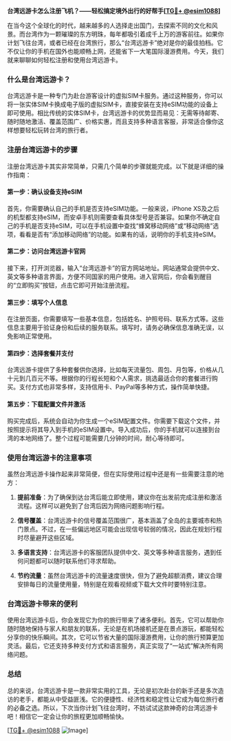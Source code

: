 **台湾远游卡怎么注册飞机？——轻松搞定境外出行的好帮手[[TG💪+ @esim1088](https://t.me/s/esim1088)]**

在当今这个全球化的时代，越来越多的人选择走出国门，去探索不同的文化和风景。而台湾作为一颗璀璨的东方明珠，每年都吸引着成千上万的游客前往。如果你计划飞往台湾，或者已经在台湾旅行，那么“台湾远游卡”绝对是你的最佳拍档。它不仅让你的手机在国外也能顺畅上网，还能省下一大笔国际漫游费用。今天，我们就来聊聊如何轻松注册和使用台湾远游卡。

### 什么是台湾远游卡？

台湾远游卡是一种专门为赴台游客设计的虚拟SIM卡服务。通过这种服务，你可以将一张实体SIM卡换成电子版的虚拟SIM卡，直接安装在支持eSIM功能的设备上即可使用。相比传统的实体SIM卡，台湾远游卡的优势显而易见：无需等待邮寄、随时随地激活、覆盖范围广、价格实惠，而且支持多种语言客服，非常适合像你这样想要轻松玩转台湾的旅行者。

### 注册台湾远游卡的步骤

注册台湾远游卡其实非常简单，只需几个简单的步骤就能完成。以下就是详细的操作指南：

#### 第一步：确认设备支持eSIM

首先，你需要确认自己的手机是否支持eSIM功能。一般来说，iPhone XS及之后的机型都支持eSIM，而安卓手机则需要查看具体型号是否兼容。如果你不确定自己的手机是否支持eSIM，可以在手机设置中查找“蜂窝移动网络”或“移动网络”选项，看看是否有“添加移动网络”的功能。如果有的话，说明你的手机支持eSIM。

#### 第二步：访问台湾远游卡官网

接下来，打开浏览器，输入“台湾远游卡”的官方网站地址。网站通常会提供中文、英文等多种语言界面，方便不同国家的用户使用。进入官网后，你会看到醒目的“立即购买”按钮，点击它即可开始注册流程。

#### 第三步：填写个人信息

在注册页面，你需要填写一些基本信息，包括姓名、护照号码、联系方式等。这些信息主要用于验证身份和后续的服务联系。填写时，请务必确保信息准确无误，以免影响正常使用。

#### 第四步：选择套餐并支付

台湾远游卡提供了多种套餐供你选择，比如每天流量包、周包、月包等，价格从几十元到几百元不等。根据你的行程长短和个人需求，挑选最适合你的套餐进行购买。支付方式也非常多样，支持信用卡、PayPal等多种方式，操作简单快捷。

#### 第五步：下载配置文件并激活

购买完成后，系统会自动为你生成一个eSIM配置文件。你需要下载这个文件，并按照提示将其导入到手机的eSIM设置中。导入成功后，你的手机就可以连接到台湾的本地网络了。整个过程可能需要几分钟的时间，耐心等待即可。

### 使用台湾远游卡的注意事项

虽然台湾远游卡操作起来非常简便，但在实际使用过程中还是有一些需要注意的地方：

1. **提前准备**：为了确保到达台湾后能立即使用，建议你在出发前完成注册和激活流程。这样可以避免到了台湾后因为网络问题影响行程。
   
2. **信号覆盖**：台湾远游卡的信号覆盖范围很广，基本涵盖了全岛的主要城市和热门景点。不过，在一些偏远地区可能会出现信号较弱的情况，因此在规划行程时尽量避开这些区域。

3. **多语言支持**：台湾远游卡的客服团队提供中文、英文等多种语言服务，遇到任何问题都可以随时联系他们寻求帮助。

4. **节约流量**：虽然台湾远游卡的流量速度很快，但为了避免超额消费，建议合理安排每日的流量使用量，特别是在观看视频或下载大文件时要特别注意。

### 台湾远游卡带来的便利

使用台湾远游卡后，你会发现它为你的旅行带来了诸多便利。首先，它可以帮助你随时随地保持与家人和朋友的联系，无论是在机场接机还是在景点游玩，都能轻松分享你的快乐瞬间。其次，它可以节省大量的国际漫游费用，让你的旅行预算更加灵活。最后，它还支持多种支付方式和语言服务，真正实现了“一站式”解决所有网络问题。

### 总结

总的来说，台湾远游卡是一款非常实用的工具，无论是初次赴台的新手还是多次造访的老手，都能从中受益匪浅。它的便捷性、经济性和稳定性让它成为每位旅行者的必备之选。所以，下次当你计划飞往台湾时，不妨试试这款神奇的台湾远游卡吧！相信它一定会让你的旅程更加顺畅愉快。

[[TG💪+ @esim1088](https://t.me/s/esim1088) ![Image](https://i.postimg.cc/4NQfJmqS/Snipaste-2025-05-13-00-14-12.png)]